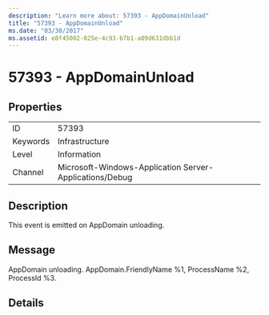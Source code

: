 ```yaml
---
description: "Learn more about: 57393 - AppDomainUnload"
title: "57393 - AppDomainUnload"
ms.date: "03/30/2017"
ms.assetid: e8f45002-025e-4c93-b7b1-a09d631dbb1d
---
```

# 57393 - AppDomainUnload

## Properties  
  
|||  
|-|-|  
|ID|57393|  
|Keywords|Infrastructure|  
|Level|Information|  
|Channel|Microsoft-Windows-Application Server-Applications/Debug|  
  
## Description  

 This event is emitted on AppDomain unloading.  
  
## Message  

 AppDomain unloading. AppDomain.FriendlyName %1, ProcessName %2, ProcessId %3.  
  
## Details
